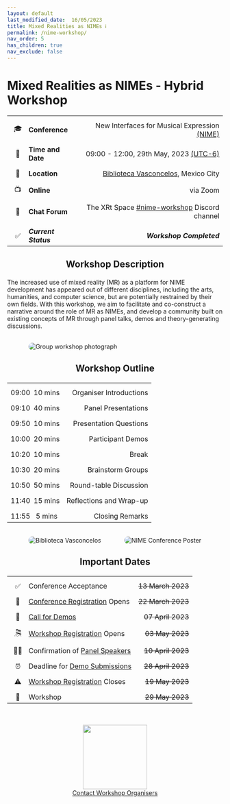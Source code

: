 ```yaml
---
layout: default
last_modified_date:  16/05/2023
title: Mixed Realities as NIMEs ℹ️ 
permalink: /nime-workshop/
nav_order: 5
has_children: true
nav_exclude: false
---
```

<!-- Heading style -->
<style>
  .main-content h1,h2,h3{
    text-align: center;
    margin-bottom: 1em;
  }
</style>

# Mixed Realities as NIMEs - Hybrid Workshop


<style>
  /* Remove table borders*/
  td, th {
    border: none!important;
  }
  /* Attempt to fix up table widths */
  .table-wrapper{
    max-width: 80%;
    margin: 0 auto;
  }  
  table {
    border-collapse: collapse;
  }
  tbody{
    width:max-content;
  }
  /* Fix emoji column width and text settings */
  table td:nth-child(1),
  table th:nth-child(1) {
    min-width: 34px;
  }
  /* Remove left padding in second column */
  table td:nth-child(2),
  table th:nth-child(2) {
    padding-left: 0px;
  }
  table td:nth-child(3),
  table th:nth-child(3) {
    width: max-content;
  }
  /* Remove header row */
  table thead {
  display: none;
  }
  /* Fix uneven padding as a result of removing table header */
  tbody tr td{
  padding-top: 12px;
  }

  .main-content p{
    max-width: 80%;
    margin: 0 auto;
    text-align: justify
  }
</style>

|    |                   |                                                                                                                                                                                             |
|:--:|:------------------|--------------------------------------------------------------------------------------------------------------------------------------------------------------------------------------------:|
| 🎓 | **Conference**    |                                                                                                                   New Interfaces for Musical Expression [(NIME)](https://www.nime2023.org/) |
| 📅 | **Time and Date** | 09:00 - 12:00, 29th May, 2023 [(UTC-6)](https://www.timeanddate.com/worldclock/converter.html?iso=20230529T150000&p1=103&p2=224&p3=155&p4=64&p5=179&p6=136&p7=195&p8=2&p9=102&p10=240) |
| 📍 | **Location**      |                                                                                                            [Biblioteca Vasconcelos](https://www.bibliotecavasconcelos.gob.mx/), Mexico City |
| 📺 | **Online**        |                                                                                                                                                                                    via Zoom |
| 💬 | **Chat Forum**    |                                                                                                               The XRt Space [#nime-workshop](https://discord.gg/TDKxhWgEuv) Discord channel |                                                                            
| ✅  | ***Current Status*** |                                                                                                                                                            ***Workshop Completed*** |

## Workshop Description

The increased use of mixed reality (MR) as a platform for NIME development has appeared out of different disciplines, including the arts, humanities, and computer science, but are potentially restrained by their own fields. With this workshop, we aim to facilitate and co-construct a narrative around the role of MR as NIMEs, and develop a community built on existing concepts of MR through panel talks, demos and theory-generating discussions.

<br>
<div class="table-wrapper" style="display: flex; justify-content: space-between;">
  <img src="/thexrtspace/assets/images/mexico-3.jpg" alt="Group workshop photograph" style="border-radius: 10px; max-width: 100%; height: auto;">
  </div>

## Workshop Outline

|       |         |                         |
|:------|:-------:|------------------------:|
| 09:00 | 10 mins | Organiser Introductions |
| 09:10 | 40 mins |     Panel Presentations |
| 09:50 | 10 mins |  Presentation Questions |
| 10:00 | 20 mins |       Participant Demos |
| 10:20 | 10 mins |                   Break |
| 10:30 | 20 mins |       Brainstorm Groups |
| 10:50 | 50 mins |  Round-table Discussion |
| 11:40 | 15 mins | Reflections and Wrap-up |
| 11:55 | 5 mins  |         Closing Remarks |

<br>
<div class="table-wrapper" style="display: flex; justify-content: space-between;">
  <img src="/thexrtspace/assets/images/mexico-1.jpg" alt="Biblioteca Vasconcelos" style="border-radius: 8px; max-width: 50%; height: auto;">
  <img src="/thexrtspace/assets/images/mexico-2.jpg" alt="NIME Conference Poster" style="border-radius: 8px; max-width: 50%; height: auto;">
</div>

## Important Dates

|       |                                                                        |                                                                               |
|:-----:|:-----------------------------------------------------------------------|------------------------------------------------------------------------------:|
|   ✅   | Conference Acceptance                                                  |                                                             ~~13 March 2023~~ |
|  📝   | [Conference Registration](https://www.nime2023.org/registration) Opens |                                                             ~~22 March 2023~~ |
|  🎉   | [Call for Demos](call)                                                 |                                                                 ~~07 April 2023~~ |
|  🎘   | [Workshop Registration](https://bit.ly/nime2023_workshopsregistration) Opens                                            |                                                                         ~~03 May 2023~~ |
| 🧑‍🏫 | Confirmation of [Panel Speakers](panel)                                |                                                                 ~~10 April 2023~~ |
|   ⏰   | Deadline for [Demo Submissions](call)                                  | ~~28 April 2023~~ |
|  ⚠️   | [Workshop Registration](https://bit.ly/nime2023_workshopsregistration) Closes                                           |                                                                         ~~19 May 2023~~ |
|  🤖   | Workshop                                                               |                                                                   ~~29 May 2023~~ |

<br>
<br>

<!-- Remove link underline on image -->
<style>
    #img-a{
        background-image: none;
    }
</style>

<div align="center">
  <a id="img-a" href="https://www.nime2023.org/"><img src="/thexrtspace/assets/images/nimexico.png" width="150px"></a>
  <br>
  <a href="mailto:s.bilbow@sussex.ac.uk,yichen.wang@anu.edu.au>">Contact Workshop Organisers</a>
</div>
